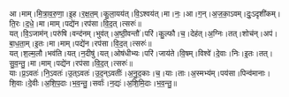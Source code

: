 

  
आ।माम्।मि॒त्रा॒व॒रु॒णा॒।इ॒ह।र॒क्ष॒त॒म्।कु॒ला॒यय॑त्।वि॒ऽश्वय॑त्।मा।नः॒।आ।ग॒न्।अ॒ज॒का॒ऽवम्।दुः॒ऽदृशी॑कम्।ति॒रः।द॒धे॒।मा।माम्।पद्ये॑न।रप॑सा।वि॒द॒त्।त्सरुः॑॥  
यत्।वि॒ऽजाम॑न्।परु॑षि।वन्द॑नम्।भुव॑त्।अ॒ष्ठी॒वन्तौ॑।परि॑।कु॒ल्फौ।च॒।देह॑त्।अ॒ग्निः।तत्।शोच॑न्।अप॑।बा॒ध॒ता॒म्।इ॒तः।मा।माम्।पद्ये॑न।रप॑सा।वि॒द॒त्।त्सरुः॑॥  
यत्।श॒ल्म॒लौ।भव॑ति।यत्।न॒दीषु॑।यत्।ओष॑धीभ्यः।परि॑।जाय॑ते।वि॒षम्।विश्वे॑।दे॒वाः।निः।इ॒तः।तत्।सु॒व॒न्तु॒।मा।माम्।पद्ये॑न।रप॑सा।वि॒द॒त्।त्सरुः॑॥  
याः।प्र॒ऽवतः॑।नि॒ऽवतः॑।उ॒त्ऽवतः॑।उ॒द॒न्ऽवतीः॑।अ॒नु॒द॒काः।च॒।याः।ताः।अ॒स्मभ्य॑म्।पय॑सा।पिन्व॑मानाः।शि॒वाः।दे॒वीः।अ॒शि॒प॒दाः।भ॒व॒न्तु॒।सर्वाः॑।न॒द्यः॑।अ॒शि॒मि॒दाः।भ॒व॒न्तु॒॥  
